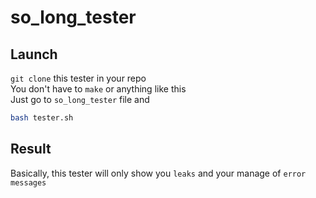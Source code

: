 # so_long_tester

## Launch
`git clone` this tester in your repo  
You don't have to `make` or anything like this  
Just go to `so_long_tester` file and  
```bash
bash tester.sh
```  

## Result
Basically, this tester will only show you `leaks` and your manage of `error messages`
